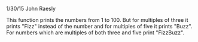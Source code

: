 1/30/15
John Raesly

This function prints the numbers from 1 to 100. But for multiples of three it prints "Fizz" instead of the number and for multiples of five it prints "Buzz". For numbers which are multiples of both three and five print "FizzBuzz".


